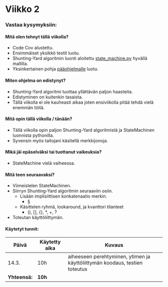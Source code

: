 # Viikko 2

### Vastaa kysymyksiin:

#### Mitä olen tehnyt tällä viikolla?

- Code Cov alustettu.
- Ensimmäiset yksikkö testit luotu.
- Shunting-Yard algoritmin luonti aloitettu [state_machine.py](../../src/services/shunting_yard/state_machine.py) hyvällä mallilla.
- Yksinkertainen pohja [pääohjelmalle](../../src/program.py) luotu.

#### Miten ohjelma on edistynyt?

- Shunting-Yard algoritmi tuottaa yllättävän paljon haasteita.
- Edistyminen on kuitenkin tasaista.
- Tällä viikolla ei ole kauheasti aikaa joten ensiviikolla pitää tehdä vielä enemmän töitä.

#### Mitä opin tällä viikolla / tänään?

- Tällä viikolla opin paljon Shunting-Yard algoritmistä ja StateMachinen luonnista pythonilla.
- Syvensin myös taitojani käsitellä merkkijonoja.

#### Mikä jäi epäselväksi tai tuottanut vaikeuksia?

- StateMachine vielä vaiheessa.

#### Mitä teen seuraavaksi?

- Viimeistelen StateMachinen.
- Siirryn Shunting-Yard algoritmin seuraaviin osiin.
  - Lisään implisiittisen konkatenaatio merkin.
    - §
  - Käsittelen ryhmä, lookaround, ja kvanttori tilanteet
    - (), [], {}, \*, +, ?
- Toteutan käyttöliittymän.

#### Käytetyt tunnit:

| **Päivä**     | **Käytetty aika** | **Kuvaus**                                                                  |
| ------------- | ----------------- | --------------------------------------------------------------------------- |
| 14.3.         | 10h               | aiheeseen perehtyminen, ytimen ja käyttöliittymän koodaus, testien toteutus |
| **Yhteensä:** | **10h**           |                                                                             |
